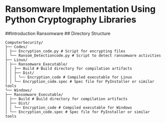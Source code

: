 <h1>Ransomware Implementation Using Python Cryptography Libraries</h1>
##Introduction
Ransomware
## Directory Structure

```
ComputerSecurity/
├── Codes/
│ ├── Encryption_code.py # Script for encrypting files
│ └── Ransom_Detectioncode.py # Script to detect ransomware activities
├── Linux/
│ ├── Ransomware_Executable/
│ │ ├── Build # Build directory for compilation artifacts
│ │ ├── Dist/
│ │ │ └── Encryption_code # Compiled executable for Linux
│ │ └── Encryption_code.spec # Spec file for PyInstaller or similar tools
└── Windows/
├── Ransomware_Executable/
│ ├── Build # Build directory for compilation artifacts
│ ├── Dist/
│ │ └── Encryption_code # Compiled executable for Windows
│ └── Encryption_code.spec # Spec file for PyInstaller or similar tools
